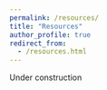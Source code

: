 ```yaml
---
permalink: /resources/
title: "Resources"
author_profile: true
redirect_from: 
  - /resources.html
---
```


Under construction